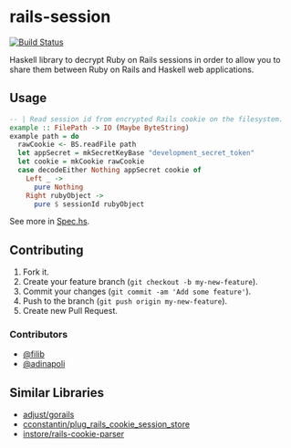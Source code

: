 # rails-session

[![Build Status](https://travis-ci.org/iconnect/rails-session.svg?branch=issue-3)](https://travis-ci.org/iconnect/rails-session)

Haskell library to decrypt Ruby on Rails sessions in order to allow you to share
them between Ruby on Rails and Haskell web applications.

## Usage

``` haskell
-- | Read session id from encrypted Rails cookie on the filesystem.
example :: FilePath -> IO (Maybe ByteString)
example path = do
  rawCookie <- BS.readFile path
  let appSecret = mkSecretKeyBase "development_secret_token"
  let cookie = mkCookie rawCookie
  case decodeEither Nothing appSecret cookie of
    Left _ ->
      pure Nothing
    Right rubyObject ->
      pure $ sessionId rubyObject
```

See more in [Spec.hs](https://github.com/iconnect/rails-session/blob/master/test/Spec.hs).

## Contributing

1. Fork it.
2. Create your feature branch (`git checkout -b my-new-feature`).
3. Commit your changes (`git commit -am 'Add some feature'`).
4. Push to the branch (`git push origin my-new-feature`).
5. Create new Pull Request.

### Contributors

- [@filib](https://github.com/filib)
- [@adinapoli](https://github.com/adinapoli)

## Similar Libraries

- [adjust/gorails](https://github.com/adjust/gorails)
- [cconstantin/plug_rails_cookie_session_store](https://github.com/cconstantin/plug_rails_cookie_session_store)
- [instore/rails-cookie-parser](https://github.com/instore/rails-cookie-parser)
